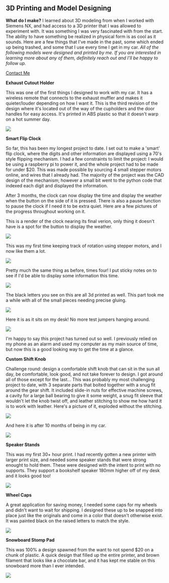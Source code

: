 ## 3D Printing and Model Designing

**What do I make?** I learned about 3D modeling from when I worked with Siemens NX, and had access to a 3D printer that I was allowed to experiment with. It was something I was very fascinated with from the start. The ability to have something be realized in physical form is as cool as it sounds. Here are a few things that I've made in the past, some which ended up being trashed, and some that I use every time I get in my car. _All of the following models were designed and printed by me. If you are interested in learning more about any of them, definitely reach out and I'll be happy to follow up._

[Contact Me](mailto:contact@thomasjbarlow.com)

**Exhaust Cutout Holder**

This was one of the first things I designed to work with my car. It has a wireless remote that connects to the exhaust muffler and makes it quieter/louder depending on how I want it. This is the third revision of the design where it's located out of the way of the cupholders and the door handles for easy access. It's printed in ABS plastic so that it doesn't warp on a hot summer day.

<img src="images/3dprints/JCW_V3_1.JPG?raw=true"/>

**Smart Flip Clock**

So far, this has been my longest project to date. I set out to make a 'smart' flip clock, where the digits and other information are displayed using a 70's style flipping mechanism. I had a few constraints to limit the project: I would be using a raspberry pi to power it, and the whole project had to be made for under $20. This was made possible by sourcing 4 small stepper motors online, and wires that I already had. The majority of the project was the CAD design of the mechanism; however a small bit went to the python code that indexed each digit and displayed the information.

After 3 months, the clock can now display the time and display the weather when the button on the side of it is pressed. There is also a pause function to pause the clock if I need it to be extra quiet. Here are a few pictures of the progress throughout working on it. 

This is a render of the clock nearing its final verion, only thing it doesn't have is a spot for the button to display the weather. 

<img src="images/3dprints/flipclock_render.png?raw=true">

This was my first time keeping track of rotation using stepper motors, and I now like them a lot.

<img src="images/3dprints/flipclock_first.gif?raw=true">

Pretty much the same thing as before, times four! I put sticky notes on to see if I'd be able to display some information this time.

<img src="images/3dprints/flipclock_second.gif?raw=true">

The black letters you see on this are all 3d printed as well. This part took me a while with all of the small pieces needing precise gluing. 

<img src="images/3dprints/flipclock_third.gif?raw=true">

Here it is as it sits on my desk! No more test jumpers hanging around. 

<img src="images/3dprints/flipclock_fourth.gif?raw=true">

I'm happy to say this project has turned out so well. I previously relied on my phone as an alarm and used my computer as my main source of time, but now this is a good looking way to get the time at a glance.

**Custom Shift Knob**

Challenge round: design a comfortable shift knob that can sit in the sun all day, be comfortable, look good, and not take forever to design. I got around all of those except for the last... This was probably my most challenging project to date, with 3 separate parts that bolted together with a snug fit around the gear shift. It included slide-in nuts for effective machine screws, a cavity for a large ball bearing to give it some weight, a snug fit sleeve that wouldn't let the knob twist off, and leather stitching to show me how hard it is to work with leather. Here's a picture of it, exploded without the stitching.

<img src="images/3dprints/shiftknob_rendered.jpg?raw=true"/>

And here it is after 10 months of being in my car.

<img src="images/3dprints/shiftknob.jpg?raw=true"/>

**Speaker Stands**

This was my first 30+ hour print. I had recently gotten a new printer with larger print size, and needed some speaker stands that were strong enought to hold them. These were designed with the intent to print with no supports. They support a bookshelf speaker 180mm higher off of my desk and it looks good too!

<img src="images/3dprints/speaker_stand.jpg?raw=true"/>

**Wheel Caps**

A great application for saving money, I needed some caps for my wheels and didn't want to wait for shipping. I designed these up to be snapped into place just like the originals and come in a color that doesn't otherwise exist. It was painted black on the raised letters to match the style. 

<img src="images/3dprints/wheel_cap.png?raw=true"/>

**Snowboard Stomp Pad**

This was 100% a design spawned from the want to not spend $20 on a chunk of plastic. A quick design that filled up the entire printer, and brown filament that looks like a chocolate bar, and it has kept me stable on this snowboard more than I ever intended.

<img src="images/3dprints/stomp_pad.jpg?raw=true"/>